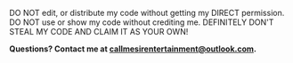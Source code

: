 DO NOT edit, or distribute my code without getting my DIRECT permission.
DO NOT use or show my code without crediting me.
DEFINITELY DON'T STEAL MY CODE AND CLAIM IT AS YOUR OWN! 

**Questions? Contact me at [callmesirentertainment@outlook.com](callmesirentertainment@outlook.com?subject=Legal%20Question).**
